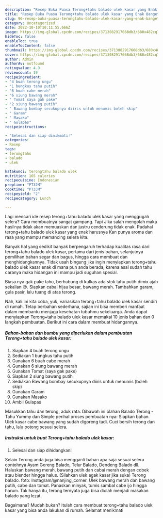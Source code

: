 ```yaml
---
description: "Resep Buka Puasa Terong+tahu balado ulek kasar yang Enak Banget"
title: "Resep Buka Puasa Terong+tahu balado ulek kasar yang Enak Banget"
slug: 96-resep-buka-puasa-terongtahu-balado-ulek-kasar-yang-enak-banget
category: Uncategorized
date: 2022-10-10T10:11:55.666Z
image: https://img-global.cpcdn.com/recipes/3713082917668db3/680x482cq70/terongtahu-balado-ulek-kasar-foto-resep-utama.jpg
hideToc: false
enableToc: true
enableTocContent: false
thumbnail: https://img-global.cpcdn.com/recipes/3713082917668db3/680x482cq70/terongtahu-balado-ulek-kasar-foto-resep-utama.jpg
cover: https://img-global.cpcdn.com/recipes/3713082917668db3/680x482cq70/terongtahu-balado-ulek-kasar-foto-resep-utama.jpg
author: Admin
authorAv: notfound
ratingvalue: 4.9
reviewcount: 19
recipeingredient:
- "4 buah terong ungu"
- "1 bungkus tahu putih"
- "6 buah cabe merah"
- "6 siung bawang merah"
- " Tomat saya gak pake"
- "2 siung bawang putih"
- " Bawang bombay secukupnya diiris untuk menumis boleh skip"
- " Garam"
- " Masako"
- " Gulapas"
recipeinstructions:

- "Selesai dan siap dinikmati!"
categories:
- Resep
tags:
- terongtahu
- balado
- ulek

katakunci: terongtahu balado ulek 
nutrition: 165 calories
recipecuisine: Indonesian
preptime: "PT32M"
cooktime: "PT33M"
recipeyield: "2"
recipecategory: Lunch

---
```



Lagi mencari ide resep terong+tahu balado ulek kasar yang menggugah selera? Cara membuatnya sangat gampang. Tapi Jika salah mengolah maka hasilnya tidak akan memuaskan dan justru cenderung tidak enak. Padahal terong+tahu balado ulek kasar yang enak harusnya Kan punya aroma dan rasa yang mampu memancing selera kita.


Banyak hal yang sedikit banyak berpengaruh terhadap kualitas rasa dari terong+tahu balado ulek kasar, pertama dari jenis bahan, selanjutnya pemilihan bahan segar dan bagus, hingga cara membuat dan menghidangkannya. Tidak usah bingung jika ingin menyiapkan terong+tahu balado ulek kasar enak di mana pun anda berada, karena asal sudah tahu caranya maka hidangan ini mampu jadi suguhan spesial.

Biasa.nya gak pake tahu, berhubung di kulkas ada stok tahu putih dimix ajah sekalian 😉. Siapkan cabai hijau besar, bawang merah. Tambahkan garam, gula pasir, lalu tuang di atas terong.


Nah, kali ini kita coba, yuk, variasikan terong+tahu balado ulek kasar sendiri di rumah. Tetap berbahan sederhana, sajian ini bisa memberi manfaat dalam membantu menjaga kesehatan tubuhmu sekeluarga. Anda dapat menyiapkan Terong+tahu balado ulek kasar memakai 10 jenis bahan dan 0 langkah pembuatan. Berikut ini cara dalam membuat hidangannya.

<!--inarticleads1-->

##### Bahan-bahan dan bumbu yang diperlukan dalam pembuatan Terong+tahu balado ulek kasar:

1. Siapkan 4 buah terong ungu
1. Sediakan 1 bungkus tahu putih
1. Gunakan 6 buah cabe merah
1. Gunakan 6 siung bawang merah
1. Gunakan  Tomat (saya gak pake)
1. Siapkan 2 siung bawang putih
1. Sediakan  Bawang bombay secukupnya diiris untuk menumis (boleh skip)
1. Gunakan  Garam
1. Gunakan  Masako
1. Ambil  Gulapas


Masukkan tahu dan terong, aduk rata. Dibawah ini olahan Balado Terong -Tahu Yummy dan Simple perihal proses pembuatan nya: Siapkan bahan. Ulek kasar cabe bawang yang sudah digoreng tadi. Cuci bersih terong dan tahu, lalu potong sesuai selera. 

<!--inarticleads2-->

##### Instruksi untuk buat Terong+tahu balado ulek kasar:


1. Selesai dan siap dihidangkan!

Selain Terong anda juga bisa mengganti bahan apa saja sesuai selera contohnya Ayam Goreng Balado, Telur Balado, Dendeng Balado dll. Haluskan bawang merah, bawang putih dan cabai merah dengan cobek atau blender hingga halus. (Silahkan ulek agak kasar jika suka) Terong balado. foto: Instagram/@nanjing_corner. Ulek bawang merah dan bawang putih, cabe dan tomat. Panaskan minyak, tumis sambal cabe ijo hingga harum. Tak hanya itu, terong ternyata juga bisa diolah menjadi masakan balado yang lezat. 

Bagaimana? Mudah bukan? Itulah cara membuat terong+tahu balado ulek kasar yang bisa anda lakukan di rumah. Selamat menikmati
